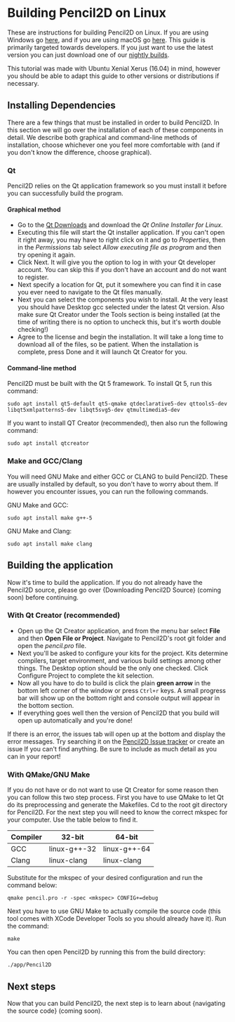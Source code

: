 # Building Pencil2D on Linux

These are instructions for building Pencil2D on Linux. If you are using Windows go [here](build_win.md), and if you are using macOS go [here](build_mac.md). This guide is primarily targeted towards developers. If you just want to use the latest version you can just download one of our [nightly builds](https://drive.google.com/drive/folders/0BxdcdOiOmg-CcWhLazdKR1oydHM).

This tutorial was made with Ubuntu Xenial Xerus (16.04) in mind, however you should be able to adapt this guide to other versions or distributions if necessary.

## Installing Dependencies

There are a few things that must be installed in order to build Pencil2D. In this section we will go over the installation of each of these components in detail. We describe both graphical and command-line methods of installation, choose whichever one you feel more comfortable with (and if you don't know the difference, choose graphical).

### Qt

Pencil2D relies on the Qt application framework so you must install it before you can successfully build the program.

#### Graphical method

- Go to the [Qt Downloads](https://www.qt.io/download-open-source/) and download the *Qt Online Installer for Linux*.
- Executing this file will start the Qt installer application. If you can't open it right away, you may have to right click on it and go to *Properties*, then in the *Permissions* tab select *Allow executing file as program* and then try opening it again.
- Click Next. It will give you the option to log in with your Qt developer account. You can skip this if you don't have an account and do not want to register.
- Next specify a location for Qt, put it somewhere you can find it in case you ever need to navigate to the Qt files manually.
- Next you can select the components you wish to install. At the very least you should have Desktop gcc selected under the latest Qt version. Also make sure Qt Creator under the Tools section is being installed (at the time of writing there is no option to uncheck this, but it's worth double checking!)
-  Agree to the license and begin the installation. It will take a long time to download all of the files, so be patient. When the installation is complete, press Done and it will launch Qt Creator for you.

#### Command-line method

Pencil2D must be built with the Qt 5 framework. To install Qt 5, run this command:

    sudo apt install qt5-default qt5-qmake qtdeclarative5-dev qttools5-dev libqt5xmlpatterns5-dev libqt5svg5-dev qtmultimedia5-dev

If you want to install QT Creator (recommended), then also run the following command:

    sudo apt install qtcreator

### Make and GCC/Clang

You will need GNU Make and either GCC or CLANG to build Pencil2D. These are usually installed by default, so you don't have to worry about them. If however you encounter issues, you can run the following commands.

GNU Make and GCC:

    sudo apt install make g++-5

GNU Make and Clang:

    sudo apt install make clang

## Building the application

Now it's time to build the application. If you do not already have the Pencil2D source, please go over {Downloading Pencil2D Source} (coming soon) before continuing.

### With Qt Creator (recommended)

- Open up the Qt Creator application, and from the menu bar select **File** and then **Open File or Project**. Navigate to Pencil2D's root git folder and open the *pencil.pro* file.
- Next you'll be asked to configure your kits for the project. Kits determine compilers, target environment, and various build settings among other things. The Desktop option should be the only one checked. Click Configure Project to complete the kit selection.
- Now all you have to do to build is click the plain **green arrow** in the bottom left corner of the window or press `Ctrl+r` keys. A small progress bar will show up on the bottom right and console output will appear in the bottom section.
- If everything goes well then the version of Pencil2D that you build will open up automatically and you're done!

If there is an error, the issues tab will open up at the bottom and display the error messages. Try searching it on the [Pencil2D Issue tracker](https://github.com/pencil2d/pencil/issues) or create an issue If you can't find anything. Be sure to include as much detail as you can in your report!

### With QMake/GNU Make

If you do not have or do not want to use Qt Creator for some reason then you can follow this two step process. First you have to use QMake to let Qt do its preprocessing and generate the Makefiles. Cd to the root git directory for Pencil2D. For the next step you will need to know the correct mkspec for your computer. Use the table below to find it.

| Compiler | 32-bit       | 64-bit       |
| -------- | ------------ | ------------ |
| GCC      | linux-g++-32 | linux-g++-64 |
| Clang    | linux-clang  | linux-clang  |

Substitute <mkspec> for the mkspec of your desired configuration and run the command below:

    qmake pencil.pro -r -spec <mkspec> CONFIG+=debug

Next you have to use GNU Make to actually compile the source code (this tool comes with XCode Developer Tools so you should already have it). Run the command:

    make

You can then open Pencil2D by running this from the build directory:

    ./app/Pencil2D

## Next steps

Now that you can build Pencil2D, the next step is to learn about {navigating the source code} (coming soon).
